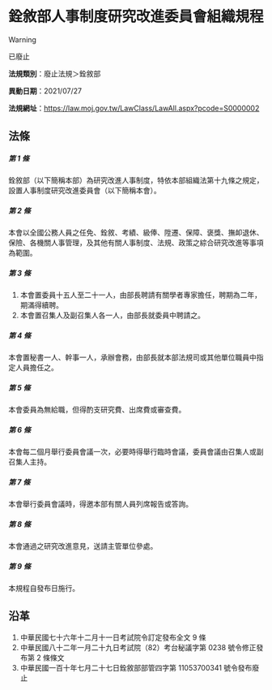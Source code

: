 # 銓敘部人事制度研究改進委員會組織規程
> [!WARNING]
> 已廢止

**法規類別**：廢止法規＞銓敘部

**異動日期**：2021/07/27  

**法規網址**：https://law.moj.gov.tw/LawClass/LawAll.aspx?pcode=S0000002



## 法條
##### 第 1 條
銓敘部（以下簡稱本部）為研究改進人事制度，特依本部組織法第十九條之規定，設置人事制度研究改進委員會（以下簡稱本會）。

##### 第 2 條
本會以全國公務人員之任免、銓敘、考績、級俸、陞遷、保障、褒獎、撫卹退休、保險、各機關人事管理，及其他有關人事制度、法規、政策之綜合研究改進等事項為範圍。

##### 第 3 條
1. 本會置委員十五人至二十一人，由部長聘請有關學者專家擔任，聘期為二年，期滿得續聘。
1. 本會置召集人及副召集人各一人，由部長就委員中聘請之。

##### 第 4 條
本會置秘書一人、幹事一人，承辦會務，由部長就本部法規司或其他單位職員中指定人員擔任之。

##### 第 5 條
本會委員為無給職，但得酌支研究費、出席費或審查費。

##### 第 6 條
本會每二個月舉行委員會議一次，必要時得舉行臨時會議，委員會議由召集人或副召集人主持。

##### 第 7 條
本會舉行委員會議時，得邀本部有關人員列席報告或答詢。

##### 第 8 條
本會通過之研究改進意見，送請主管單位參處。

##### 第 9 條
本規程自發布日施行。

## 沿革
1. 中華民國七十六年十二月十一日考試院令訂定發布全文 9  條
1. 中華民國八十二年一月二十九日考試院（82）考台秘議字第 0238 號令修正發布第 2  條條文
1. 中華民國一百十年七月二十七日銓敘部部管四字第 11053700341  號令發布廢止
